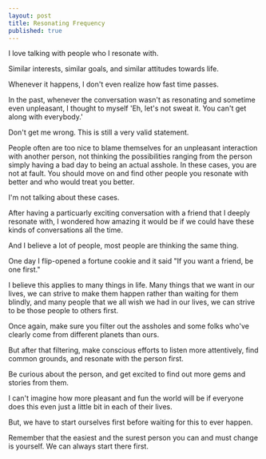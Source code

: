 ```yaml
---
layout: post
title: Resonating Frequency
published: true
---
```


I love talking with people who I resonate with. 

Similar interests, similar goals, and similar attitudes towards life.

Whenever it happens, I don't even realize how fast time passes. 

In the past, whenever the conversation wasn't as resonating and sometime even unpleasant, I thought to myself 'Eh, let's not sweat it. You can't get along with everybody.'

Don't get me wrong. This is still a very valid statement. 

People often are too nice to blame themselves for an unpleasant interaction with another person, not thinking the possibilities ranging from the person simply having a bad day to being an actual asshole. In these cases, you are not at fault. You should move on and find other people you resonate with better and who would treat you better.

I'm not talking about these cases.

After having a particuarly exciting conversation with a friend that I deeply resonate with, I wondered how amazing it would be if we could have these kinds of conversations all the time.

And I believe a lot of people, most people are thinking the same thing. 

One day I flip-opened a fortune cookie and it said "If you want a friend, be one first." 

I believe this applies to many things in life. Many things that we want in our lives, we can strive to make them happen rather than waiting for them blindly, and many people that we all wish we had in our lives, we can strive to be those people to others first.

Once again, make sure you filter out the assholes and some folks who've clearly come from different planets than ours.  

But after that filtering, make conscious efforts to listen more attentively, find common grounds, and resonate with the person first.

Be curious about the person, and get excited to find out more gems and stories from them.

I can't imagine how more pleasant and fun the world will be if everyone does this even just a little bit in each of their lives.

But, we have to start ourselves first before waiting for this to ever happen.

Remember that the easiest and the surest person you can and must change is yourself. We can always start there first.

